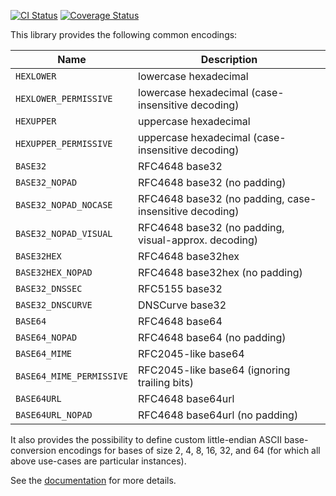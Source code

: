 [![CI Status][ci_badge]][ci]
[![Coverage Status][coveralls_badge]][coveralls]

This library provides the following common encodings:

| Name                     | Description                                            |
|--------------------------|--------------------------------------------------------|
| `HEXLOWER`               | lowercase hexadecimal                                  |
| `HEXLOWER_PERMISSIVE`    | lowercase hexadecimal (case-insensitive decoding)      |
| `HEXUPPER`               | uppercase hexadecimal                                  |
| `HEXUPPER_PERMISSIVE`    | uppercase hexadecimal (case-insensitive decoding)      |
| `BASE32`                 | RFC4648 base32                                         |
| `BASE32_NOPAD`           | RFC4648 base32 (no padding)                            |
| `BASE32_NOPAD_NOCASE`    | RFC4648 base32 (no padding, case-insensitive decoding) |
| `BASE32_NOPAD_VISUAL`    | RFC4648 base32 (no padding, visual-approx. decoding)   |
| `BASE32HEX`              | RFC4648 base32hex                                      |
| `BASE32HEX_NOPAD`        | RFC4648 base32hex (no padding)                         |
| `BASE32_DNSSEC`          | RFC5155 base32                                         |
| `BASE32_DNSCURVE`        | DNSCurve base32                                        |
| `BASE64`                 | RFC4648 base64                                         |
| `BASE64_NOPAD`           | RFC4648 base64 (no padding)                            |
| `BASE64_MIME`            | RFC2045-like base64                                    |
| `BASE64_MIME_PERMISSIVE` | RFC2045-like base64 (ignoring trailing bits)           |
| `BASE64URL`              | RFC4648 base64url                                      |
| `BASE64URL_NOPAD`        | RFC4648 base64url (no padding)                         |

It also provides the possibility to define custom little-endian ASCII
base-conversion encodings for bases of size 2, 4, 8, 16, 32, and 64 (for which
all above use-cases are particular instances).

See the [documentation] for more details.

[ci]: https://github.com/ia0/data-encoding/actions/workflows/ci.yml
[ci_badge]: https://github.com/ia0/data-encoding/actions/workflows/ci.yml/badge.svg
[coveralls]: https://coveralls.io/github/ia0/data-encoding?branch=main
[coveralls_badge]: https://coveralls.io/repos/github/ia0/data-encoding/badge.svg?branch=main
[documentation]: https://docs.rs/data-encoding
